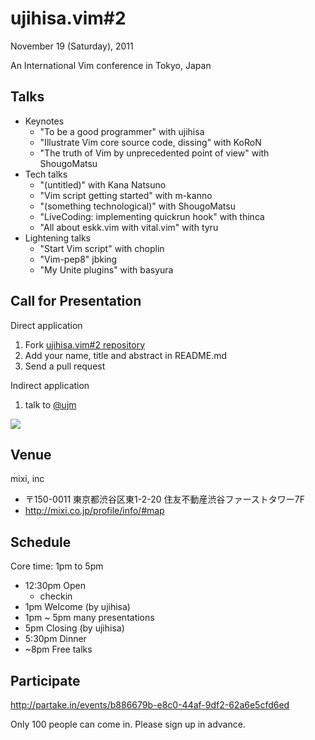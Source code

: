 # ujihisa.vim\#2

November 19 (Saturday), 2011

An International Vim conference in Tokyo, Japan

## Talks

* Keynotes
    * "To be a good programmer" with ujihisa
    * "Illustrate Vim core source code, dissing" with KoRoN
    * "The truth of Vim by unprecedented point of view" with ShougoMatsu
* Tech talks
    * "(untitled)" with Kana Natsuno
    * "Vim script getting started" with m-kanno
    * "(something technological)" with ShougoMatsu
    * "LiveCoding: implementing quickrun hook" with thinca
    * "All about eskk.vim with vital.vim" with tyru
* Lightening talks
    * "Start Vim script" with choplin
    * "Vim-pep8" jbking
    * "My Unite plugins" with basyura
    <!-- * "shiracha.vim" with shiracha -->

## Call for Presentation

Direct application

1. Fork [ujihisa.vim#2 repository](http://github)
2. Add your name, title and abstract in README.md
3. Send a pull request

Indirect application

1. talk to [@ujm](http://twitter.com/ujm)

![](http://atnd.org/event_images/0004/1623/Vim_logo_original.png?1317617866)

## Venue

mixi, inc

* 〒150-0011 東京都渋谷区東1-2-20 住友不動産渋谷ファーストタワー7F
* <http://mixi.co.jp/profile/info/#map>

## Schedule

Core time: 1pm to 5pm

* 12:30pm Open
    * checkin
* 1pm Welcome (by ujihisa)
* 1pm ~ 5pm many presentations
* 5pm Closing (by ujihisa)
* 5:30pm Dinner
* ~8pm Free talks

## Participate

<http://partake.in/events/b886679b-e8c0-44af-9df2-62a6e5cfd6ed>

Only 100 people can come in. Please sign up in advance.
